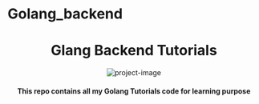 # Golang_backend


<h1 align="center" id="title">Glang Backend Tutorials</h1>

<p align="center"><img src="https://socialify.git.ci/ROUNAK-K-JHA-2002/Golang_backend/image?description=1&amp;font=Jost&amp;language=1&amp;name=1&amp;owner=1&amp;pattern=Circuit%20Board&amp;stargazers=1&amp;theme=Dark" alt="project-image"></p>

<h4 align="center" id="subtitle">This repo contains all my Golang Tutorials code for learning purpose</h4>